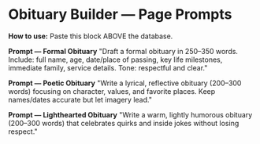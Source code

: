# Obituary Builder — Page Prompts

**How to use:** Paste this block ABOVE the database.

**Prompt — Formal Obituary**
"Draft a formal obituary in 250–350 words. Include: full name, age, date/place of passing, key life milestones, immediate family, service details. Tone: respectful and clear."

**Prompt — Poetic Obituary**
"Write a lyrical, reflective obituary (200–300 words) focusing on character, values, and favorite places. Keep names/dates accurate but let imagery lead."

**Prompt — Lighthearted Obituary**
"Write a warm, lightly humorous obituary (200–300 words) that celebrates quirks and inside jokes without losing respect."
